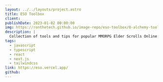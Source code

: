```yaml
---
layout: ../../layouts/project.astro
title: ESO Toolbox
client: 
publishDate: 2023-01-02 00:00:00
img: https://ronthetech.github.io/image-repo/eso-toolbox/0-alchemy-tool.png
description: |
  Collection of tools and tips for popular MMORPG Elder Scrolls Online. Players can calculate the requirements for a glyph or the exact matching ingredients they need for a potion. 
tags:
  - javascript
  - typescript
  - react
  - next.js
  - tailwindcss
link: https://eso.vercel.app/
github: 
---
```

